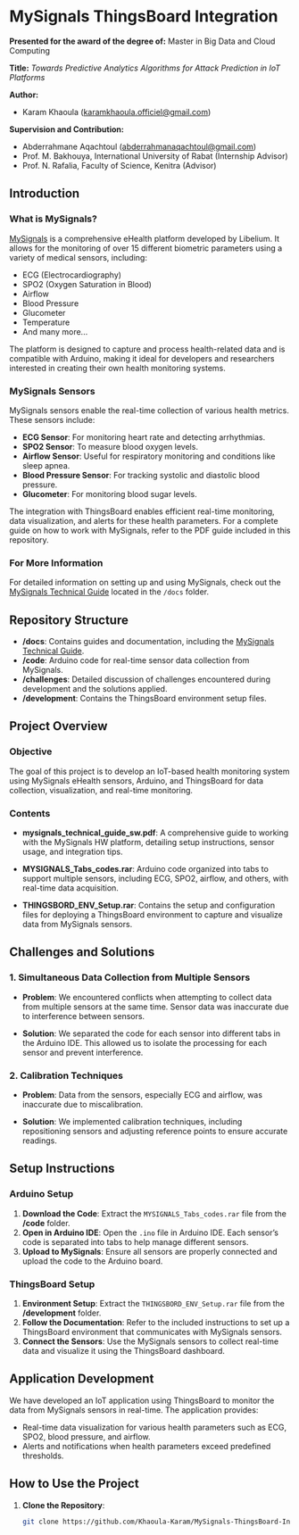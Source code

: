 # MySignals ThingsBoard Integration

**Presented for the award of the degree of:**
Master in Big Data and Cloud Computing

**Title:**
_Towards Predictive Analytics Algorithms for Attack Prediction in IoT Platforms_

**Author:**
- Karam Khaoula (karamkhaoula.officiel@gmail.com)

**Supervision and Contribution:**
- Abderrahmane Aqachtoul (abderrahmanaqachtoul@gmail.com)
- Prof. M. Bakhouya, International University of Rabat (Internship Advisor)
- Prof. N. Rafalia, Faculty of Science, Kenitra (Advisor)

## Introduction

### What is MySignals?
[MySignals](https://web.archive.org/web/20170709033035/https://www.cooking-hacks.com/mysignals-hw-v1-ehealth-medical-biometric-iot-platform-arduino-tutorial/) is a comprehensive eHealth platform developed by Libelium. It allows for the monitoring of over 15 different biometric parameters using a variety of medical sensors, including:
- ECG (Electrocardiography)
- SPO2 (Oxygen Saturation in Blood)
- Airflow
- Blood Pressure
- Glucometer
- Temperature
- And many more...

The platform is designed to capture and process health-related data and is compatible with Arduino, making it ideal for developers and researchers interested in creating their own health monitoring systems.

### MySignals Sensors
MySignals sensors enable the real-time collection of various health metrics. These sensors include:
- **ECG Sensor**: For monitoring heart rate and detecting arrhythmias.
- **SPO2 Sensor**: To measure blood oxygen levels.
- **Airflow Sensor**: Useful for respiratory monitoring and conditions like sleep apnea.
- **Blood Pressure Sensor**: For tracking systolic and diastolic blood pressure.
- **Glucometer**: For monitoring blood sugar levels.

The integration with ThingsBoard enables efficient real-time monitoring, data visualization, and alerts for these health parameters. For a complete guide on how to work with MySignals, refer to the PDF guide included in this repository.

### For More Information
For detailed information on setting up and using MySignals, check out the [MySignals Technical Guide](docs/mysignals_technical_guide_sw.pdf) located in the `/docs` folder.

## Repository Structure

- **/docs**: Contains guides and documentation, including the [MySignals Technical Guide](docs/mysignals_technical_guide_sw.pdf).
- **/code**: Arduino code for real-time sensor data collection from MySignals.
- **/challenges**: Detailed discussion of challenges encountered during development and the solutions applied.
- **/development**: Contains the ThingsBoard environment setup files.

## Project Overview

### Objective
The goal of this project is to develop an IoT-based health monitoring system using MySignals eHealth sensors, Arduino, and ThingsBoard for data collection, visualization, and real-time monitoring.

### Contents

- **mysignals_technical_guide_sw.pdf**: A comprehensive guide to working with the MySignals HW platform, detailing setup instructions, sensor usage, and integration tips.
  
- **MYSIGNALS_Tabs_codes.rar**: Arduino code organized into tabs to support multiple sensors, including ECG, SPO2, airflow, and others, with real-time data acquisition.

- **THINGSBORD_ENV_Setup.rar**: Contains the setup and configuration files for deploying a ThingsBoard environment to capture and visualize data from MySignals sensors.

## Challenges and Solutions

### 1. Simultaneous Data Collection from Multiple Sensors
- **Problem**: We encountered conflicts when attempting to collect data from multiple sensors at the same time. Sensor data was inaccurate due to interference between sensors.
  
- **Solution**: We separated the code for each sensor into different tabs in the Arduino IDE. This allowed us to isolate the processing for each sensor and prevent interference.

### 2. Calibration Techniques
- **Problem**: Data from the sensors, especially ECG and airflow, was inaccurate due to miscalibration.

- **Solution**: We implemented calibration techniques, including repositioning sensors and adjusting reference points to ensure accurate readings.

## Setup Instructions

### Arduino Setup
1. **Download the Code**: Extract the `MYSIGNALS_Tabs_codes.rar` file from the **/code** folder.
2. **Open in Arduino IDE**: Open the `.ino` file in Arduino IDE. Each sensor’s code is separated into tabs to help manage different sensors.
3. **Upload to MySignals**: Ensure all sensors are properly connected and upload the code to the Arduino board.

### ThingsBoard Setup
1. **Environment Setup**: Extract the `THINGSBORD_ENV_Setup.rar` file from the **/development** folder.
2. **Follow the Documentation**: Refer to the included instructions to set up a ThingsBoard environment that communicates with MySignals sensors.
3. **Connect the Sensors**: Use the MySignals sensors to collect real-time data and visualize it using the ThingsBoard dashboard.

## Application Development

We have developed an IoT application using ThingsBoard to monitor the data from MySignals sensors in real-time. The application provides:
- Real-time data visualization for various health parameters such as ECG, SPO2, blood pressure, and airflow.
- Alerts and notifications when health parameters exceed predefined thresholds.

## How to Use the Project

1. **Clone the Repository**:
   ```bash
   git clone https://github.com/Khaoula-Karam/MySignals-ThingsBoard-Integration.git
